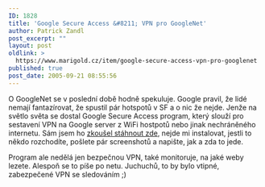 ```yaml
---
ID: 1828
title: 'Google Secure Access &#8211; VPN pro GoogleNet'
author: Patrick Zandl
post_excerpt: ""
layout: post
oldlink: >
  https://www.marigold.cz/item/google-secure-access-vpn-pro-googlenet
published: true
post_date: 2005-09-21 08:55:56
---
```

<p>O GoogleNet se v poslední době hodně spekuluje. Google pravil, že lidé nemají fantazírovat, že spustil pár hotspotů v SF a o nic že nejde. Jenže na světlo světa se dostal Google Secure Access program, který slouží pro sestavení VPN na Google server z WiFi hostpotů nebo jinak nechráněného internetu. Sám jsem ho <a href="https://wifi.google.com/download.html">zkoušel stáhnout zde</a>, nejde mi instalovat, jestli to někdo rozchodíte, pošlete pár screenshotů a napište, jak a zda to jede.</p>

<p>Program ale nedělá jen bezpečnou VPN, také monitoruje, na jaké weby lezete. Alespoň se to píše po netu. Juchuchů, to by bylo vtipné, zabezpečené VPN se sledováním ;)
</p>
